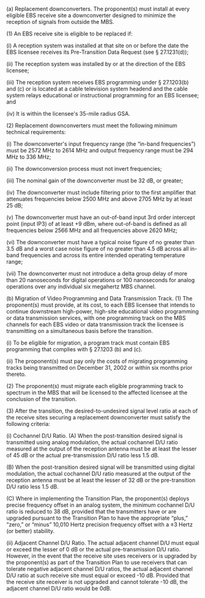 (a) Replacement downconverters. The proponent(s) must install at every eligible EBS receive site a downconverter designed to minimize the reception of signals from outside the MBS.

(1) An EBS receive site is eligible to be replaced if:

(i) A reception system was installed at that site on or before the date the EBS licensee receives its Pre-Transition Data Request (see § 27.1231(d));

(ii) The reception system was installed by or at the direction of the EBS licensee;

(iii) The reception system receives EBS programming under § 27.1203(b) and (c) or is located at a cable television system headend and the cable system relays educational or instructional programming for an EBS licensee; and

(iv) It is within the licensee's 35-mile radius GSA.

(2) Replacement downconverters must meet the following minimum technical requirements:

(i) The downconverter's input frequency range (the “in-band frequencies”) must be 2572 MHz to 2614 MHz and output frequency range must be 294 MHz to 336 MHz;

(ii) The downconversion process must not invert frequencies;

(iii) The nominal gain of the downconverter must be 32 dB, or greater;

(iv) The downconverter must include filtering prior to the first amplifier that attenuates frequencies below 2500 MHz and above 2705 MHz by at least 25 dB;

(v) The downconverter must have an out-of-band input 3rd order intercept point (input IP3) of at least +9 dBm, where out-of-band is defined as all frequencies below 2566 MHz and all frequencies above 2620 MHz;

(vi) The downconverter must have a typical noise figure of no greater than 3.5 dB and a worst case noise figure of no greater than 4.5 dB across all in-band frequencies and across its entire intended operating temperature range;

(vii) The downconverter must not introduce a delta group delay of more than 20 nanoseconds for digital operations or 100 nanoseconds for analog operations over any individual six megahertz MBS channel.

(b) Migration of Video Programming and Data Transmission Track. (1) The proponent(s) must provide, at its cost, to each EBS licensee that intends to continue downstream high-power, high-site educational video programming or data transmission services, with one programming track on the MBS channels for each EBS video or data transmission track the licensee is transmitting on a simultaneous basis before the transition.

(i) To be eligible for migration, a program track must contain EBS programming that complies with § 27.1203 (b) and (c).

(ii) The proponent(s) must pay only the costs of migrating programming tracks being transmitted on December 31, 2002 or within six months prior thereto.

(2) The proponent(s) must migrate each eligible programming track to spectrum in the MBS that will be licensed to the affected licensee at the conclusion of the transition.

(3) After the transition, the desired-to-undesired signal level ratio at each of the receive sites securing a replacement downconverter must satisfy the following criteria:

(i) Cochannel D/U Ratio. (A) When the post-transition desired signal is transmitted using analog modulation, the actual cochannel D/U ratio measured at the output of the reception antenna must be at least the lesser of 45 dB or the actual pre-transmission D/U ratio less 1.5 dB.

(B) When the post-transition desired signal will be transmitted using digital modulation, the actual cochannel D/U ratio measured at the output of the reception antenna must be at least the lesser of 32 dB or the pre-transition D/U ratio less 1.5 dB.

(C) Where in implementing the Transition Plan, the proponent(s) deploys precise frequency offset in an analog system, the minimum cochannel D/U ratio is reduced to 38 dB, provided that the transmitters have or are upgraded pursuant to the Transition Plan to have the appropriate “plus,” “zero,” or “minus” 10,010 Hertz precision frequency offset with a ±3 Hertz (or better) stability.

(ii) Adjacent Channel D/U Ratio. The actual adjacent channel D/U must equal or exceed the lesser of 0 dB or the actual pre-transmission D/U ratio. However, in the event that the receive site uses receivers or is upgraded by the proponent(s) as part of the Transition Plan to use receivers that can tolerate negative adjacent channel D/U ratios, the actual adjacent channel D/U ratio at such receive site must equal or exceed -10 dB. Provided that the receive site receiver is not upgraded and cannot tolerate -10 dB, the adjacent channel D/U ratio would be 0dB.

